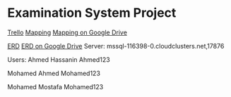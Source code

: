 # Examination System Project
[Trello](https://trello.com/b/hwnB5ZWS/db-project)
[Mapping](https://app.diagrams.net/#G1dbUJlieD5N4fGiYtfta99TJzzyNxbl1v)
[Mapping on Google Drive](https://drive.google.com/file/d/1dbUJlieD5N4fGiYtfta99TJzzyNxbl1v/view?usp=sharing)

[ERD](https://app.diagrams.net/#G1cxIBlNLK1zUpItHynJDKj9H0aISScB66)
[ERD on Google Drive](https://drive.google.com/file/d/1cxIBlNLK1zUpItHynJDKj9H0aISScB66/view?usp=sharing)
Server:
mssql-116398-0.cloudclusters.net,17876


Users:
Ahmed Hassanin
Ahmed123


Mohamed Ahmed
Mohamed123


Mohamed Mostafa
Mohamed123